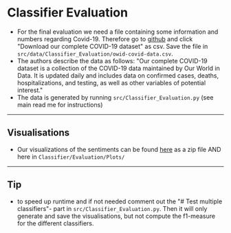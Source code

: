 # Classifier Evaluation
  * For the final evaluation we need a file containing some information and numbers regarding Covid-19. Therefore go to [github](https://github.com/owid/covid-19-data/tree/master/public/data) and click "Download our complete COVID-19 dataset" as csv. Save the file in `src/data/Classifier_Evaluation/owid-covid-data.csv`.
  * The authors describe the data as follows: "Our complete COVID-19 dataset is a collection of the COVID-19 data maintained by Our World in Data. It is updated daily and includes data on confirmed cases, deaths, hospitalizations, and testing, as well as other variables of potential interest."
  * The data is generated by running ``src/Classifier_Evaluation.py`` (see main read me for instructions)
-----------
## Visualisations
* Our visualizations of the sentiments can be found [here](https://github.com/Ahmad-fadl/ita/issues/2#issue-815278548) as a zip file AND here in ```Classifier/Evaluation/Plots/```
-----------
## Tip
* to speed up runtime and if not needed comment out the "# Test multiple classifiers"- part in ``src/Classifier_Evaluation.py``. Then it will only generate and save the visualisations, but not compute the f1-measure for the different classifiers.
